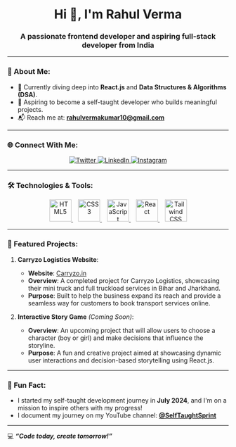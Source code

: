 <h1 align="center">Hi 👋, I'm Rahul Verma</h1>
<h3 align="center">A passionate frontend developer and aspiring full-stack developer from India</h3>

---

### 🌱 About Me:
- 🚀 Currently diving deep into **React.js** and **Data Structures & Algorithms (DSA)**.  
- 🎯 Aspiring to become a self-taught developer who builds meaningful projects.  
- 📬 Reach me at: **rahulvermakumar10@gmail.com**

---

### 🌐 Connect With Me:
<p align="center">
  <a href="https://twitter.com/rahul1015s" target="blank">
    <img src="https://img.shields.io/badge/Twitter-%231DA1F2.svg?style=for-the-badge&logo=twitter&logoColor=white" alt="Twitter" />
  </a>
  <a href="https://linkedin.com/in/rahul1015s" target="blank">
    <img src="https://img.shields.io/badge/LinkedIn-%230077B5.svg?style=for-the-badge&logo=linkedin&logoColor=white" alt="LinkedIn" />
  </a>
  <a href="https://instagram.com/rahul1015s" target="blank">
    <img src="https://img.shields.io/badge/Instagram-%23E4405F.svg?style=for-the-badge&logo=instagram&logoColor=white" alt="Instagram" />
  </a>
</p>

---

### 🛠️ Technologies & Tools:
<p align="center">
  <a href="https://html.spec.whatwg.org/" target="_blank">
    <img src="https://img.icons8.com/color/48/000000/html-5.png" alt="HTML5" width="50" height="50" />
  </a>&nbsp;&nbsp;
  <a href="https://www.w3.org/Style/CSS/" target="_blank">
    <img src="https://img.icons8.com/color/48/000000/css3.png" alt="CSS3" width="50" height="50" />
  </a>&nbsp;&nbsp;
  <a href="https://developer.mozilla.org/en-US/docs/Web/JavaScript" target="_blank">
    <img src="https://img.icons8.com/color/48/000000/javascript.png" alt="JavaScript" width="50" height="50" />
  </a>&nbsp;&nbsp;
  <a href="https://reactjs.org/" target="_blank">
    <img src="https://upload.wikimedia.org/wikipedia/commons/a/a7/React-icon.svg" alt="React" width="50" height="50" />
  </a>&nbsp;&nbsp;
  <a href="https://tailwindcss.com/" target="_blank">
    <img src="https://img.icons8.com/color/48/000000/tailwindcss.png" alt="Tailwind CSS" width="50" height="50" />
  </a>
</p>

---

### 🌟 Featured Projects:

1. **Carryzo Logistics Website**:  
   - **Website**: [Carryzo.in](https://carryzo.in)  
   - **Overview**: A completed project for Carryzo Logistics, showcasing their mini truck and full truckload services in Bihar and Jharkhand.  
   - **Purpose**: Built to help the business expand its reach and provide a seamless way for customers to book transport services online.  

2. **Interactive Story Game** *(Coming Soon)*:  
   - **Overview**: An upcoming project that will allow users to choose a character (boy or girl) and make decisions that influence the storyline.  
   - **Purpose**: A fun and creative project aimed at showcasing dynamic user interactions and decision-based storytelling using React.js.  

---

### 📝 Fun Fact:
- I started my self-taught development journey in **July 2024**, and I'm on a mission to inspire others with my progress!  
- I document my journey on my YouTube channel: **[@SelfTaughtSprint](https://www.youtube.com/@SelfTaughtSprint)**  

---

💻 **_“Code today, create tomorrow!”_**
